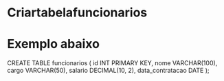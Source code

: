 # Criartabelafuncionarios
# Exemplo abaixo
CREATE TABLE funcionarios (
  id INT PRIMARY KEY,
  nome VARCHAR(100),
  cargo VARCHAR(50),
  salario DECIMAL(10, 2),
  data_contratacao DATE
);
